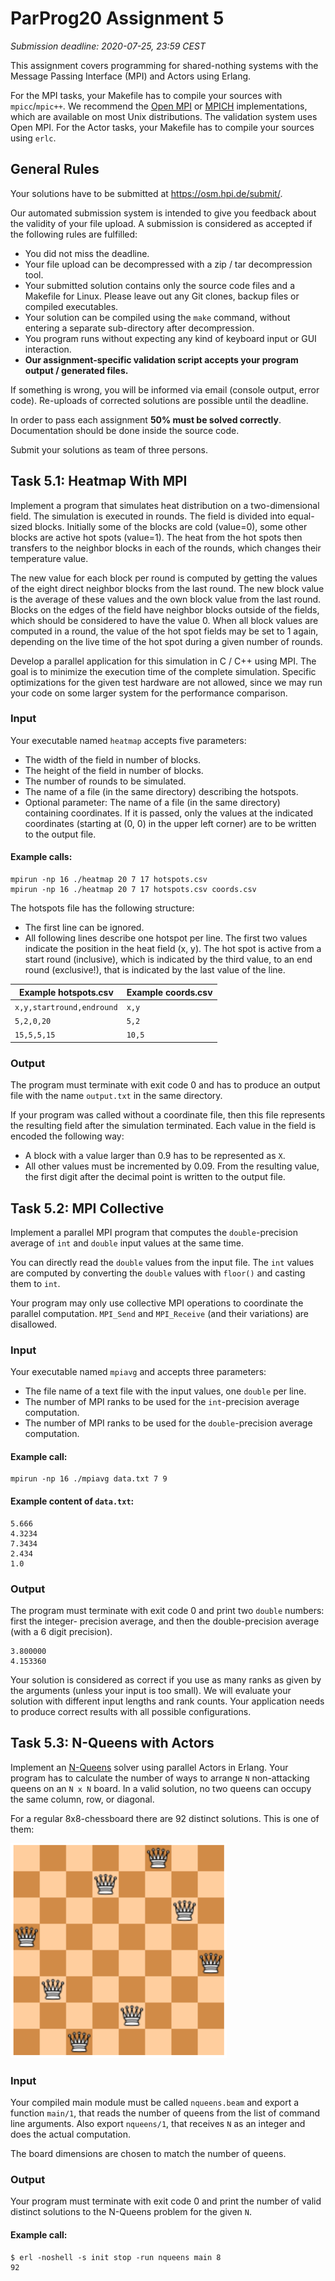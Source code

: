# ParProg20 Assignment 5

*Submission deadline: 2020-07-25, 23:59 CEST*

This assignment covers programming for shared-nothing systems with the Message Passing Interface (MPI) and Actors using Erlang. 

For the MPI tasks, your Makefile has to compile your sources with `mpicc`/`mpic++`. We recommend the [Open MPI](https://www.open-mpi.org/) or [MPICH](https://www.mpich.org/) implementations, which are available on most Unix distributions. The validation system uses Open MPI. For the Actor tasks, your Makefile has to compile your sources using `erlc`.

## General Rules

Your solutions have to be submitted at https://osm.hpi.de/submit/.

Our automated submission system is intended to give you feedback about the validity of your file upload. A submission is considered as accepted if the following rules are fulfilled:
* You did not miss the deadline.
* Your file upload can be decompressed with a zip / tar decompression tool.
* Your submitted solution contains only the source code files and a Makefile for Linux. Please leave out any Git clones, backup files or compiled executables.
* Your solution can be compiled using the `make` command, without entering a separate sub-directory after decompression.
* You program runs without expecting any kind of keyboard input or GUI interaction.
* **Our assignment-specific validation script accepts your program output / generated files.**

If something is wrong, you will be informed via email (console output, error code). Re-uploads of corrected solutions are possible until the deadline.

In order to pass each assignment **50% must be solved correctly**. Documentation should be done inside the source code.

Submit your solutions as team of three persons.

## Task 5.1: Heatmap With MPI

Implement a program that simulates heat distribution on a two-dimensional field. The simulation is executed in rounds. The field is divided into equal-sized blocks. Initially some of the blocks are cold (value=0), some other blocks are active hot spots (value=1). The heat from the hot spots then transfers to the neighbor blocks in each of the rounds, which changes their temperature value. 

The new value for each block per round is computed by getting the values of the eight direct neighbor blocks from the last round. The new block value is the average of these values and the own block value from the last round. Blocks on the edges of the field have neighbor blocks outside of the fields, which should be considered to have the value 0. When all block values are computed in a round, the value of the hot spot fields may be set to 1 again, depending on the live time of the hot spot during a given number of rounds. 

Develop a parallel application for this simulation in C / C++ using MPI. The goal is to minimize the execution time of the complete simulation. Specific optimizations for the given test hardware are not allowed, since we may run your code on some larger system for the performance comparison.

### Input

Your executable named `heatmap` accepts five parameters:
* The width of the field in number of blocks.
* The height of the field in number of blocks.
* The number of rounds to be simulated.
* The name of a file (in the same directory) describing the hotspots.
* Optional parameter: The name of a file (in the same directory) containing coordinates. If it is passed, only the values at the indicated coordinates (starting at (0, 0) in the upper left corner) are to be written to the output file.

#### Example calls:
    mpirun -np 16 ./heatmap 20 7 17 hotspots.csv
	mpirun -np 16 ./heatmap 20 7 17 hotspots.csv coords.csv

The hotspots file has the following structure:
* The first line can be ignored.
* All following lines describe one hotspot per line. The first two values indicate the position in the heat field (x, y). The hot spot is active from a start round (inclusive), which is indicated by the third value, to an end round (exclusive!), that is indicated by the last value of the line.

| Example hotspots.csv      | Example coords.csv |
| ------------------------- | ------------------ |
| `x,y,startround,endround` | `x,y`              |
| `5,2,0,20`                | `5,2`              |
| `15,5,5,15`               | `10,5`             |


### Output

The program must terminate with exit code 0 and has to produce an output file with the name `output.txt` in the same directory.

If your program was called without a coordinate file, then this file represents the resulting field after the simulation terminated. Each value in the field is encoded the following way:
* A block with a value larger than 0.9 has to be represented as `X`. 
* All other values must be incremented by 0.09. From the resulting value, the first digit after the decimal point is written to the output file.


## Task 5.2: MPI Collective

Implement a parallel MPI program that computes the `double`-precision average of `int` and `double` input values at the same time.

You can directly read the `double` values from the input file. The `int` values are computed by converting the `double` values with `floor()` and casting them to `int`.

Your program may only use collective MPI operations to coordinate the parallel computation. `MPI_Send` and `MPI_Receive` (and their variations) are disallowed.

### Input

Your executable named `mpiavg` and accepts three parameters:
* The file name of a text file with the input values, one `double` per line.
* The number of MPI ranks to be used for the `int`-precision average computation.
* The number of MPI ranks to be used for the `double`-precision average computation.


#### Example call:

    mpirun -np 16 ./mpiavg data.txt 7 9	

#### Example content of `data.txt`:

    5.666
    4.3234
    7.3434
    2.434
    1.0

### Output

The program must terminate with exit code 0 and print two `double` numbers: first the integer- precision average, and then the double-precision average (with a 6 digit precision).

    3.800000
    4.153360

Your solution is considered as correct if you use as many ranks as given by the arguments (unless your input is too small).
We will evaluate your solution with different input lengths and rank counts. Your application needs to produce correct results with all possible configurations. 


## Task 5.3: N-Queens with Actors

Implement an [N-Queens](https://en.wikipedia.org/wiki/Eight_queens_puzzle) solver using parallel Actors in Erlang. Your program has to calculate the number of ways to arrange `N` non-attacking queens on an `N x N` board. In a valid solution, no two queens can occupy the same column, row, or diagonal.

For a regular 8x8-chessboard there are 92 distinct solutions. This is one of them:

![](figs/nqueens8.png)

### Input

Your compiled main module must be called `nqueens.beam` and export a function `main/1`, that reads the number of queens from the list of command line arguments. 
Also export `nqueens/1`, that receives `N` as an integer and does the actual computation.

The board dimensions are chosen to match the number of queens.

### Output

Your program must terminate with exit code 0 and print the number of valid distinct solutions to the N-Queens problem for the given `N`.

#### Example call: 

    $ erl -noshell -s init stop -run nqueens main 8
    92

